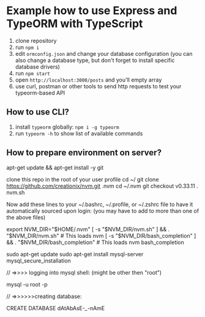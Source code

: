 # Example how to use Express and TypeORM with TypeScript

1. clone repository 
2. run `npm i`
3. edit `ormconfig.json` and change your database configuration (you can also change a database type, but don't forget to install specific database drivers)
4. run `npm start`
5. open `http://localhost:3000/posts` and you'll empty array
6. use curl, postman or other tools to send http requests to test your typeorm-based API

## How to use CLI?

1. install `typeorm` globally: `npm i -g typeorm`
2. run `typeorm -h` to show list of available commands

## How to prepare environment on server?

apt-get update && apt-get install -y git

clone this repo in the root of your user profile
cd ~/
git clone https://github.com/creationix/nvm.git .nvm
cd ~/.nvm
git checkout v0.33.11
. nvm.sh



Now add these lines to your ~/.bashrc, ~/.profile, or ~/.zshrc file to have it automatically sourced upon login: (you may have to add to more than one of the above files)

export NVM_DIR="$HOME/.nvm"
[ -s "$NVM_DIR/nvm.sh" ] && \. "$NVM_DIR/nvm.sh"  # This loads nvm
[ -s "$NVM_DIR/bash_completion" ] && \. "$NVM_DIR/bash_completion"  # This loads nvm bash_completion



sudo apt-get update
sudo apt-get install mysql-server
mysql_secure_installation


// =>>>> logging into mysql shell: (might be other then "root")

mysql -u root -p

// =>>>>>>creating database: 


CREATE DATABASE dAtAbAsE-*_*-nAmE

